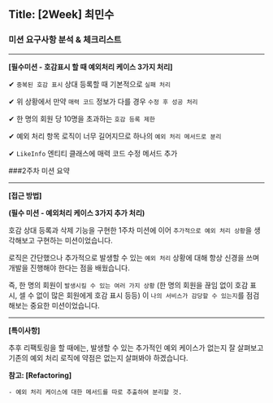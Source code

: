 ## Title: [2Week] 최민수

### 미션 요구사항 분석 & 체크리스트

---
**[필수미션 - 호감표시 할 때 예외처리 케이스 3가지 처리]**

️✔ `중복된 호감 표시` 상대 등록할 때 기본적으로 `실패 처리`

️️✔ 위 상황에서 만약 `매력 코드` 정보가 다를 경우 `수정 후 성공 처리`

✔ 한 명의 회원 당 10명을 초과하는 `호감 등록 제한`

✔ 예외 처리 항목 로직이 너무 길어지므로 하나의 `예외 처리 메서드로 분리`

✔ `LikeInfo` 엔티티 클래스에 매력 코드 수정 메서드 추가

###2주차 미션 요약

---

**[접근 방법]**

**(필수 미션 - 예외처리 케이스 3가지 추가 처리)**

호감 상대 등록과 삭제 기능을 구현한 1주차 미션에 이어 `추가적으로 예외 처리 상황`을 생각해보고 구현하는 미션이었습니다.

로직은 간단했으나 추가적으로 발생할 수 있는 `예외 처리` 상황에 대해 항상 신경을 쓰며 개발을 진행해야 한다는 점을 배웠습니다.

즉, 한 명의 회원이 `발생시킬 수 있는 여러 가지 상황` (한 명의 회원을 끊임 없이 호감 표시, 셀 수 없이 많은 회원에게 호감 표시 등등)
이 `나의 서비스가 감당할 수 있는지`를 점검해보는 중요한 미션이었습니다.

---

**[특이사항]**

추후 리팩토링을 할 때에는, 발생할 수 있는 추가적인 예외 케이스가 없는지 잘 살펴보고 기존의 예외 처리 로직에 약점은 없는지 살펴봐야 하겠습니다.

**참고: [Refactoring]**

    - 예외 처리 케이스에 대한 메서드를 따로 추출하여 분리할 것.
